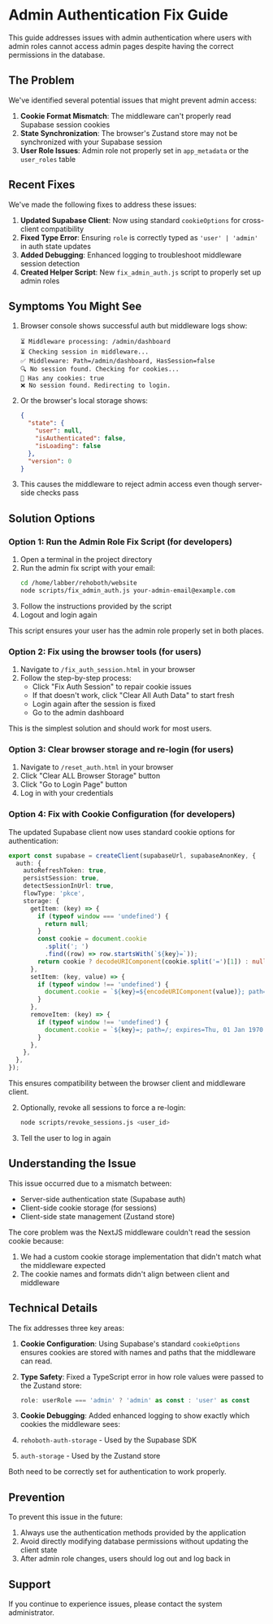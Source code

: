 # Admin Authentication Fix Guide

This guide addresses issues with admin authentication where users with admin roles cannot access admin pages despite having the correct permissions in the database.

## The Problem

We've identified several potential issues that might prevent admin access:

1. **Cookie Format Mismatch**: The middleware can't properly read Supabase session cookies
2. **State Synchronization**: The browser's Zustand store may not be synchronized with your Supabase session
3. **User Role Issues**: Admin role not properly set in `app_metadata` or the `user_roles` table

## Recent Fixes

We've made the following fixes to address these issues:

1. **Updated Supabase Client**: Now using standard `cookieOptions` for cross-client compatibility
2. **Fixed Type Error**: Ensuring `role` is correctly typed as `'user' | 'admin'` in auth state updates
3. **Added Debugging**: Enhanced logging to troubleshoot middleware session detection
4. **Created Helper Script**: New `fix_admin_auth.js` script to properly set up admin roles

## Symptoms You Might See

1. Browser console shows successful auth but middleware logs show:
   ```
   ⏳ Middleware processing: /admin/dashboard
   ⏳ Checking session in middleware...
   ✅ Middleware: Path=/admin/dashboard, HasSession=false
   🔍 No session found. Checking for cookies...
   🍪 Has any cookies: true
   ❌ No session found. Redirecting to login.
   ```

2. Or the browser's local storage shows:
   ```json
   {
     "state": {
       "user": null,
       "isAuthenticated": false,
       "isLoading": false
     },
     "version": 0
   }
   ```
3. This causes the middleware to reject admin access even though server-side checks pass

## Solution Options

### Option 1: Run the Admin Role Fix Script (for developers)

1. Open a terminal in the project directory
2. Run the admin fix script with your email:
   ```bash
   cd /home/labber/rehoboth/website
   node scripts/fix_admin_auth.js your-admin-email@example.com
   ```
3. Follow the instructions provided by the script
4. Logout and login again

This script ensures your user has the admin role properly set in both places.

### Option 2: Fix using the browser tools (for users)

1. Navigate to `/fix_auth_session.html` in your browser
2. Follow the step-by-step process:
   - Click "Fix Auth Session" to repair cookie issues
   - If that doesn't work, click "Clear All Auth Data" to start fresh
   - Login again after the session is fixed
   - Go to the admin dashboard

This is the simplest solution and should work for most users.

### Option 3: Clear browser storage and re-login (for users)

1. Navigate to `/reset_auth.html` in your browser
2. Click "Clear ALL Browser Storage" button  
3. Click "Go to Login Page" button
4. Log in with your credentials

### Option 4: Fix with Cookie Configuration (for developers)

The updated Supabase client now uses standard cookie options for authentication:

```typescript
export const supabase = createClient(supabaseUrl, supabaseAnonKey, {
  auth: {
    autoRefreshToken: true,
    persistSession: true,
    detectSessionInUrl: true,
    flowType: 'pkce',
    storage: {
      getItem: (key) => {
        if (typeof window === 'undefined') {
          return null;
        }
        const cookie = document.cookie
          .split('; ')
          .find((row) => row.startsWith(`${key}=`));
        return cookie ? decodeURIComponent(cookie.split('=')[1]) : null;
      },
      setItem: (key, value) => {
        if (typeof window !== 'undefined') {
          document.cookie = `${key}=${encodeURIComponent(value)}; path=/; max-age=28800; SameSite=Lax; Secure`;
        }
      },
      removeItem: (key) => {
        if (typeof window !== 'undefined') {
          document.cookie = `${key}=; path=/; expires=Thu, 01 Jan 1970 00:00:00 GMT; SameSite=Lax; Secure`;
        }
      },
    },
  },
});
```

This ensures compatibility between the browser client and middleware client.

2. Optionally, revoke all sessions to force a re-login:
   ```bash
   node scripts/revoke_sessions.js <user_id>
   ```

3. Tell the user to log in again

## Understanding the Issue

This issue occurred due to a mismatch between:
- Server-side authentication state (Supabase auth)
- Client-side cookie storage (for sessions)
- Client-side state management (Zustand store)

The core problem was the NextJS middleware couldn't read the session cookie because:
1. We had a custom cookie storage implementation that didn't match what the middleware expected
2. The cookie names and formats didn't align between client and middleware

## Technical Details

The fix addresses three key areas:

1. **Cookie Configuration**: Using Supabase's standard `cookieOptions` ensures cookies are stored with names and paths that the middleware can read.

2. **Type Safety**: Fixed a TypeScript error in how role values were passed to the Zustand store:
   ```typescript
   role: userRole === 'admin' ? 'admin' as const : 'user' as const
   ```

3. **Cookie Debugging**: Added enhanced logging to show exactly which cookies the middleware sees:
1. `rehoboth-auth-storage` - Used by the Supabase SDK
2. `auth-storage` - Used by the Zustand store

Both need to be correctly set for authentication to work properly.

## Prevention

To prevent this issue in the future:
1. Always use the authentication methods provided by the application
2. Avoid directly modifying database permissions without updating the client state
3. After admin role changes, users should log out and log back in

## Support

If you continue to experience issues, please contact the system administrator.
